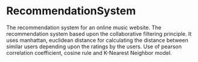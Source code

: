 # RecommendationSystem
The recommendation system for an online music website. The recommendation system based upon the collaborative filtering principle.
It uses manhattan, euclidean distance for calculating the distance between similar users depending upon the ratings by the users.
Use of pearson correlation coefficient, cosine rule and K-Nearest Neighbor model.
